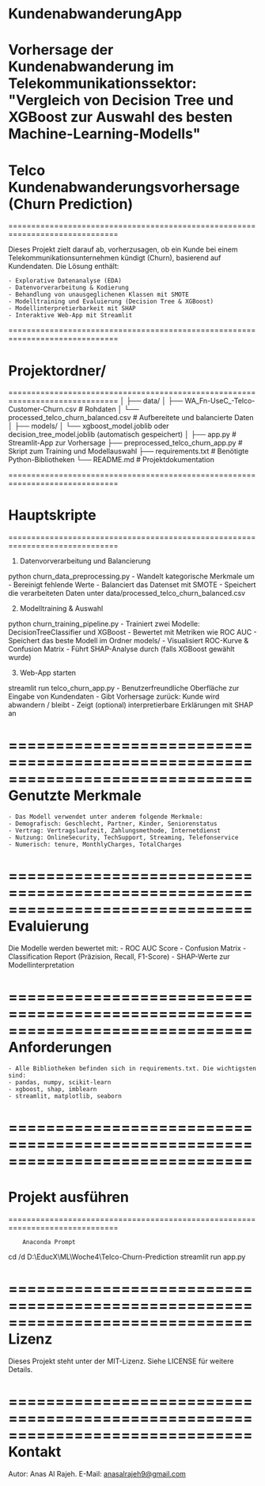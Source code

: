 # KundenabwanderungApp
Vorhersage der Kundenabwanderung im Telekommunikationssektor: "Vergleich von Decision Tree und XGBoost zur Auswahl des besten Machine-Learning-Modells"
 ==============================================================================
 # Telco Kundenabwanderungsvorhersage (Churn Prediction)
 ==============================================================================

Dieses Projekt zielt darauf ab, vorherzusagen, ob ein Kunde bei einem Telekommunikationsunternehmen kündigt (Churn), basierend auf Kundendaten. Die Lösung enthält:

    - Explorative Datenanalyse (EDA)
    - Datenvorverarbeitung & Kodierung
    - Behandlung von unausgeglichenen Klassen mit SMOTE
    - Modelltraining und Evaluierung (Decision Tree & XGBoost)
    - Modellinterpretierbarkeit mit SHAP
    - Interaktive Web-App mit Streamlit


 ==============================================================================
 # Projektordner/
 ==============================================================================
│
├── data/
│ ├── WA_Fn-UseC_-Telco-Customer-Churn.csv # Rohdaten
│ └── processed_telco_churn_balanced.csv # Aufbereitete und balancierte Daten
│
├── models/
│ └── xgboost_model.joblib oder decision_tree_model.joblib (automatisch gespeichert)
│
├── app.py # Streamlit-App zur Vorhersage
├── preprocessed_telco_churn_app.py # Skript zum Training und Modellauswahl
├── requirements.txt # Benötigte Python-Bibliotheken
└── README.md # Projektdokumentation


 ==============================================================================
 # Hauptskripte
 ==============================================================================
1. Datenvorverarbeitung und Balancierung

python churn_data_preprocessing.py
    - Wandelt kategorische Merkmale um
    - Bereinigt fehlende Werte
    - Balanciert das Datenset mit SMOTE
    - Speichert die verarbeiteten Daten unter data/processed_telco_churn_balanced.csv

2. Modelltraining & Auswahl

python churn_training_pipeline.py
    - Trainiert zwei Modelle: DecisionTreeClassifier und XGBoost
    - Bewertet mit Metriken wie ROC AUC
    - Speichert das beste Modell im Ordner models/
    - Visualisiert ROC-Kurve & Confusion Matrix
    - Führt SHAP-Analyse durch (falls XGBoost gewählt wurde)

3. Web-App starten

streamlit run telco_churn_app.py
    - Benutzerfreundliche Oberfläche zur Eingabe von Kundendaten
    - Gibt Vorhersage zurück: Kunde wird abwandern / bleibt
    - Zeigt (optional) interpretierbare Erklärungen mit SHAP an

 ==============================================================================
 Genutzte Merkmale
 ==============================================================================

    - Das Modell verwendet unter anderem folgende Merkmale:
    - Demografisch: Geschlecht, Partner, Kinder, Seniorenstatus
    - Vertrag: Vertragslaufzeit, Zahlungsmethode, Internetdienst
    - Nutzung: OnlineSecurity, TechSupport, Streaming, Telefonservice
    - Numerisch: tenure, MonthlyCharges, TotalCharges


 ==============================================================================
  Evaluierung
 ==============================================================================

Die Modelle werden bewertet mit:
    - ROC AUC Score
    - Confusion Matrix
    - Classification Report (Präzision, Recall, F1-Score)
    - SHAP-Werte zur Modellinterpretation


 ==============================================================================
 Anforderungen
 ==============================================================================

    - Alle Bibliotheken befinden sich in requirements.txt. Die wichtigsten sind:
    - pandas, numpy, scikit-learn
    - xgboost, shap, imblearn
    - streamlit, matplotlib, seaborn


 ==============================================================================
 ==============================================================================
  Projekt ausführen
 ==============================================================================
 ==============================================================================

        Anaconda Prompt
cd /d D:\EducX\ML\Woche4\Telco-Churn-Prediction
streamlit run app.py   

 
 ==============================================================================
 Lizenz
 ==============================================================================
Dieses Projekt steht unter der MIT-Lizenz. Siehe LICENSE für weitere Details.

==============================================================================
 Kontakt
 ==============================================================================

Autor: Anas Al Rajeh.
E-Mail: anasalrajeh9@gmail.com
